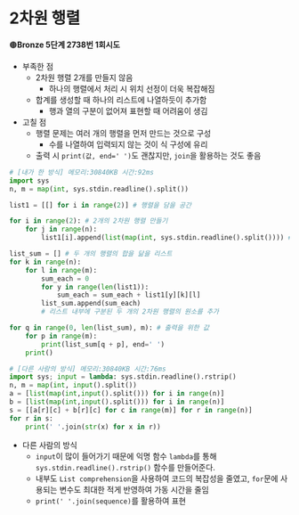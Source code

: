 # 2차원 행렬

🟤**Bronze 5단계 2738번 1회시도**

- 부족한 점
  - 2차원 행렬 2개를 만들지 않음
    - 하나의 행렬에서 처리 시 위치 선정이 더욱 복잡해짐
  - 합계를 생성할 때 하나의 리스트에 나열하듯이 추가함
    - 행과 열의 구분이 없어져 표현할 때 어려움이 생김
- 고칠 점
  - 행렬 문제는 여러 개의 행렬을 먼저 만드는 것으로 구성
    - 수를 나열하여 입력되지 않는 것이 식 구성에 유리
  - 출력 시 `print(값, end=' ')`도 괜찮지만, `join`을 활용하는 것도 좋음

```python
# [내가 한 방식] 메모리:30840KB 시간:92ms
import sys
n, m = map(int, sys.stdin.readline().split())

list1 = [[] for i in range(2)] # 행렬을 담을 공간

for i in range(2): # 2개의 2차원 행렬 만들기
    for j in range(n):
        list1[i].append(list(map(int, sys.stdin.readline().split()))) # 총 m개의 원소를 n번 입력받기

list_sum = [] # 두 개의 행렬의 합을 닮을 리스트
for k in range(n):
    for l in range(m):
        sum_each = 0
        for y in range(len(list1)):
            sum_each = sum_each + list1[y][k][l]
        list_sum.append(sum_each) 
        # 리스트 내부에 구분된 두 개의 2차원 행렬의 원소를 추가

for q in range(0, len(list_sum), m): # 출력을 위한 값
    for p in range(m):
        print(list_sum[q + p], end=' ')
    print()

# [다른 사람의 방식] 메모리:30840KB 시간:76ms
import sys; input = lambda: sys.stdin.readline().rstrip()
n, m = map(int, input().split())
a = [list(map(int,input().split())) for i in range(n)]
b = [list(map(int,input().split())) for i in range(n)]
s = [[a[r][c] + b[r][c] for c in range(m)] for r in range(n)]
for r in s:
    print(' '.join(str(x) for x in r))
```

- 다른 사람의 방식
  - `input`이 많이 들어가기 때문에 익명 함수 `lambda`를 통해 `sys.stdin.readline().rstrip()` 함수를 만들어준다.
  - 내부도 `List comprehension`을 사용하여 코드의 복잡성을 줄였고, `for`문에 사용되는 변수도 최대한 적게 반영하여 가동 시간을 줄임
  - `print(' '.join(sequence)`를 활용하여 표현